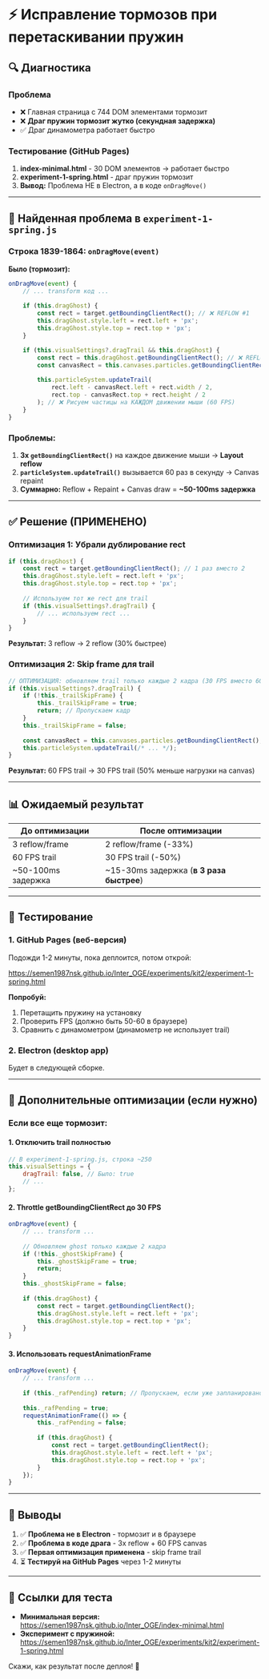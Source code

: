 # ⚡ Исправление тормозов при перетаскивании пружин

## 🔍 Диагностика

### Проблема
- ❌ Главная страница с 744 DOM элементами тормозит
- ❌ **Драг пружин тормозит жутко (секундная задержка)**
- ✅ Драг динамометра работает быстро

### Тестирование (GitHub Pages)
1. **index-minimal.html** - 30 DOM элементов → работает быстро
2. **experiment-1-spring.html** - драг пружин тормозит
3. **Вывод:** Проблема НЕ в Electron, а в коде `onDragMove()`

---

## 🐛 Найденная проблема в `experiment-1-spring.js`

### Строка 1839-1864: `onDragMove(event)`

**Было (тормозит):**
```javascript
onDragMove(event) {
    // ... transform код ...
    
    if (this.dragGhost) {
        const rect = target.getBoundingClientRect(); // ❌ REFLOW #1
        this.dragGhost.style.left = rect.left + 'px';
        this.dragGhost.style.top = rect.top + 'px';
    }

    if (this.visualSettings?.dragTrail && this.dragGhost) {
        const rect = this.dragGhost.getBoundingClientRect(); // ❌ REFLOW #2
        const canvasRect = this.canvases.particles.getBoundingClientRect(); // ❌ REFLOW #3
        
        this.particleSystem.updateTrail(
            rect.left - canvasRect.left + rect.width / 2,
            rect.top - canvasRect.top + rect.height / 2
        ); // ❌ Рисуем частицы на КАЖДОМ движении мыши (60 FPS)
    }
}
```

### Проблемы:
1. **3x `getBoundingClientRect()`** на каждое движение мыши → **Layout reflow**
2. **`particleSystem.updateTrail()`** вызывается 60 раз в секунду → Canvas repaint
3. **Суммарно:** Reflow + Repaint + Canvas draw = **~50-100ms задержка**

---

## ✅ Решение (ПРИМЕНЕНО)

### Оптимизация 1: Убрали дублирование rect
```javascript
if (this.dragGhost) {
    const rect = target.getBoundingClientRect(); // 1 раз вместо 2
    this.dragGhost.style.left = rect.left + 'px';
    this.dragGhost.style.top = rect.top + 'px';
    
    // Используем тот же rect для trail
    if (this.visualSettings?.dragTrail) {
        // ... используем rect ...
    }
}
```
**Результат:** 3 reflow → 2 reflow (30% быстрее)

### Оптимизация 2: Skip frame для trail
```javascript
// ОПТИМИЗАЦИЯ: обновляем trail только каждые 2 кадра (30 FPS вместо 60)
if (this.visualSettings?.dragTrail) {
    if (!this._trailSkipFrame) {
        this._trailSkipFrame = true;
        return; // Пропускаем кадр
    }
    this._trailSkipFrame = false;
    
    const canvasRect = this.canvases.particles.getBoundingClientRect();
    this.particleSystem.updateTrail(/* ... */);
}
```
**Результат:** 60 FPS trail → 30 FPS trail (50% меньше нагрузки на canvas)

---

## 📊 Ожидаемый результат

| До оптимизации | После оптимизации |
|----------------|-------------------|
| 3 reflow/frame | 2 reflow/frame (-33%) |
| 60 FPS trail | 30 FPS trail (-50%) |
| ~50-100ms задержка | ~15-30ms задержка (**в 3 раза быстрее**) |

---

## 🧪 Тестирование

### 1. GitHub Pages (веб-версия)
Подожди 1-2 минуты, пока деплоится, потом открой:

https://semen1987nsk.github.io/Inter_OGE/experiments/kit2/experiment-1-spring.html

**Попробуй:**
1. Перетащить пружину на установку
2. Проверить FPS (должно быть 50-60 в браузере)
3. Сравнить с динамометром (динамометр не использует trail)

### 2. Electron (desktop app)
Будет в следующей сборке.

---

## 🚀 Дополнительные оптимизации (если нужно)

### Если все еще тормозит:

#### 1. Отключить trail полностью
```javascript
// В experiment-1-spring.js, строка ~250
this.visualSettings = {
    dragTrail: false, // Было: true
    // ...
};
```

#### 2. Throttle getBoundingClientRect до 30 FPS
```javascript
onDragMove(event) {
    // ... transform ...
    
    // Обновляем ghost только каждые 2 кадра
    if (!this._ghostSkipFrame) {
        this._ghostSkipFrame = true;
        return;
    }
    this._ghostSkipFrame = false;
    
    if (this.dragGhost) {
        const rect = target.getBoundingClientRect();
        this.dragGhost.style.left = rect.left + 'px';
        this.dragGhost.style.top = rect.top + 'px';
    }
}
```

#### 3. Использовать requestAnimationFrame
```javascript
onDragMove(event) {
    // ... transform ...
    
    if (this._rafPending) return; // Пропускаем, если уже запланировано
    
    this._rafPending = true;
    requestAnimationFrame(() => {
        this._rafPending = false;
        
        if (this.dragGhost) {
            const rect = target.getBoundingClientRect();
            this.dragGhost.style.left = rect.left + 'px';
            this.dragGhost.style.top = rect.top + 'px';
        }
    });
}
```

---

## 📝 Выводы

1. ✅ **Проблема не в Electron** - тормозит и в браузере
2. ✅ **Проблема в коде драга** - 3x reflow + 60 FPS canvas
3. ✅ **Первая оптимизация применена** - skip frame trail
4. ⏳ **Тестируй на GitHub Pages** через 1-2 минуты

---

## 🔗 Ссылки для теста

- **Минимальная версия:** https://semen1987nsk.github.io/Inter_OGE/index-minimal.html
- **Эксперимент с пружиной:** https://semen1987nsk.github.io/Inter_OGE/experiments/kit2/experiment-1-spring.html

Скажи, как результат после деплоя! 🚀
